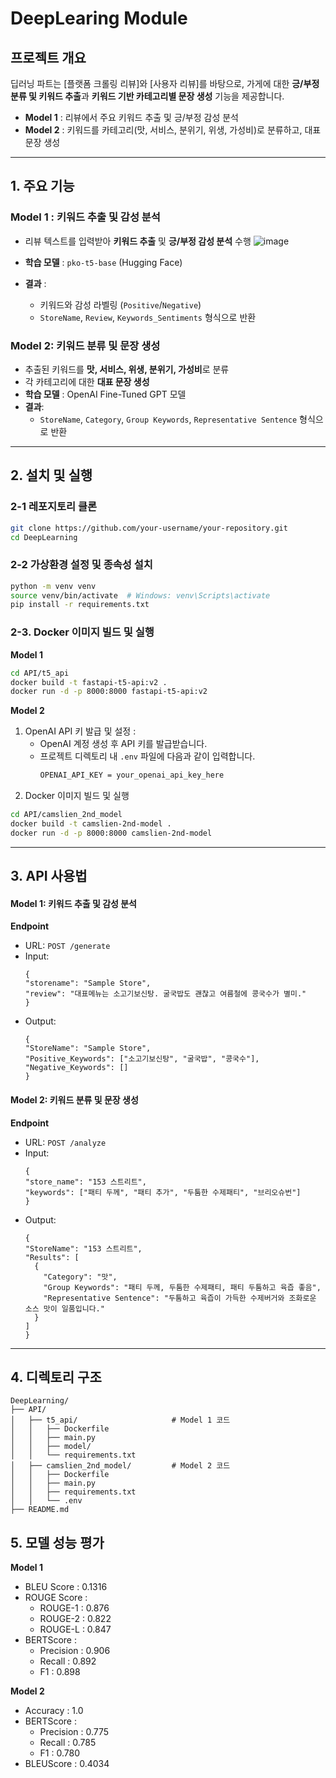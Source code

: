 # DeepLearing Module

## 프로젝트 개요
딥러닝 파트는 [플랫폼 크롤링 리뷰]와 [사용자 리뷰]를 바탕으로, 가게에 대한 **긍/부정 분류 및 키워드 추출**과 **키워드 기반 카테고리별 문장 생성** 기능을 제공합니다. 

- **Model 1** : 리뷰에서 주요 키워드 추출 및 긍/부정 감성 분석
- **Model 2** : 키워드를 카테고리(맛, 서비스, 분위기, 위생, 가성비)로 분류하고, 대표 문장 생성

---

## 1. 주요 기능

### **Model 1 : 키워드 추출 및 감성 분석**
- 리뷰 텍스트를 입력받아 **키워드 추출** 및 **긍/부정 감성 분석** 수행
  ![image](https://github.com/user-attachments/assets/c72e27ce-e62c-4617-a5d1-6d4bec51b8d3)

- **학습 모델** : `pko-t5-base` (Hugging Face)
- **결과** :
  - 키워드와 감성 라벨링 (`Positive`/`Negative`)
  - `StoreName`, `Review`, `Keywords_Sentiments` 형식으로 반환
 
### **Model 2: 키워드 분류 및 문장 생성**
- 추출된 키워드를 **맛, 서비스, 위생, 분위기, 가성비**로 분류
- 각 카테고리에 대한 **대표 문장 생성**
- **학습 모델** : OpenAI Fine-Tuned GPT 모델
- **결과**:
  - `StoreName`, `Category`, `Group Keywords`, `Representative Sentence` 형식으로 반환

---
## 2. 설치 및 실행

### **2-1 레포지토리 클론**
```bash
git clone https://github.com/your-username/your-repository.git
cd DeepLearning
```
### **2-2 가상환경 설정 및 종속성 설치**
```bash
python -m venv venv
source venv/bin/activate  # Windows: venv\Scripts\activate
pip install -r requirements.txt
```

### **2-3. Docker 이미지 빌드 및 실행**

**Model 1**
```bash
cd API/t5_api
docker build -t fastapi-t5-api:v2 .
docker run -d -p 8000:8000 fastapi-t5-api:v2
```

**Model 2**
1. OpenAI API 키 발급 및 설정 :
   - OpenAI 계정 생성 후 API 키를 발급받습니다.
   - 프로젝트 디렉토리 내 `.env` 파일에 다음과 같이 입력합니다.
     ```bash
     OPENAI_API_KEY = your_openai_api_key_here
     ```
2. Docker 이미지 빌드 및 실행
  ```bash
  cd API/camslien_2nd_model
  docker build -t camslien-2nd-model .
  docker run -d -p 8000:8000 camslien-2nd-model
  ```


---
## **3. API 사용법**

#### **Model 1: 키워드 추출 및 감성 분석**

**Endpoint**
- URL: `POST /generate`
- Input:
  ```
  {
  "storename": "Sample Store",
  "review": "대표메뉴는 소고기보신탕. 굴국밥도 괜찮고 여름철에 콩국수가 별미."
  }
  ```
- Output:
  ```
  {
  "StoreName": "Sample Store",
  "Positive_Keywords": ["소고기보신탕", "굴국밥", "콩국수"],
  "Negative_Keywords": []
  }
  ```
  
#### **Model 2: 키워드 분류 및 문장 생성**

**Endpoint**
- URL: `POST /analyze`
- Input:
  ```
  {
  "store_name": "153 스트리트",
  "keywords": ["패티 두께", "패티 추가", "두툼한 수제패티", "브리오슈번"]
  }
  ```
- Output:
  ```
  {
  "StoreName": "153 스트리트",
  "Results": [
    {
      "Category": "맛",
      "Group Keywords": "패티 두께, 두툼한 수제패티, 패티 두툼하고 육즙 좋음",
      "Representative Sentence": "두툼하고 육즙이 가득한 수제버거와 조화로운 소스 맛이 일품입니다."
    }
  ]
  }
  ```
---

## **4. 디렉토리 구조**

```
DeepLearning/
├── API/
│   ├── t5_api/                     # Model 1 코드
│   │   ├── Dockerfile
│   │   ├── main.py
│   │   ├── model/
│   │   └── requirements.txt
│   ├── camslien_2nd_model/         # Model 2 코드
│   │   ├── Dockerfile
│   │   ├── main.py
│   │   ├── requirements.txt
│   │   └── .env
├── README.md
```

## **5. 모델 성능 평가**

**Model 1**
- BLEU Score : 0.1316
- ROUGE Score :
  - ROUGE-1 : 0.876
  - ROUGE-2 : 0.822
  - ROUGE-L : 0.847
- BERTScore :
  - Precision : 0.906
  - Recall : 0.892
  - F1 : 0.898

**Model 2**
- Accuracy : 1.0
- BERTScore :
  - Precision : 0.775
  - Recall : 0.785
  - F1 : 0.780
- BLEUScore : 0.4034
